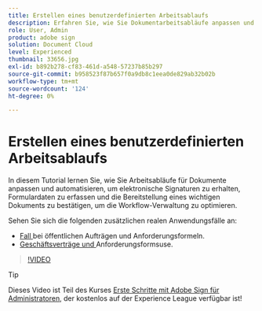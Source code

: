 ```yaml
---
title: Erstellen eines benutzerdefinierten Arbeitsablaufs
description: Erfahren Sie, wie Sie Dokumentarbeitsabläufe anpassen und automatisieren, um schnell elektronische Signaturen zu erhalten und Formulardaten zu erfassen
role: User, Admin
product: adobe sign
solution: Document Cloud
level: Experienced
thumbnail: 33656.jpg
exl-id: b892b278-cf83-461d-a548-57237b85b297
source-git-commit: b958523f87b657f0a9db8c1eea0de829ab32b02b
workflow-type: tm+mt
source-wordcount: '124'
ht-degree: 0%

---
```


# Erstellen eines benutzerdefinierten Arbeitsablaufs

In diesem Tutorial lernen Sie, wie Sie Arbeitsabläufe für Dokumente anpassen und automatisieren, um elektronische Signaturen zu erhalten, Formulardaten zu erfassen und die Bereitstellung eines wichtigen Dokuments zu bestätigen, um die Workflow-Verwaltung zu optimieren.

Sehen Sie sich die folgenden zusätzlichen realen Anwendungsfälle an:

* [Fall ](https://experienceleague.adobe.com/docs/document-cloud-learn/sign-learning-hub/expand/recipes/gov/usecasegovcontracts.html?lang=en) bei öffentlichen Aufträgen und Anforderungsformeln.
* [Geschäftsverträge und ](https://experienceleague.adobe.com/docs/document-cloud-learn/sign-learning-hub/expand/recipes/com/usecasecomcontracts.html?lang=en) Anforderungsformsuse.

>[!VIDEO](https://video.tv.adobe.com/v/33656?hidetitle=true)

>[!TIP]
>
>Dieses Video ist Teil des Kurses [Erste Schritte mit Adobe Sign für Administratoren](https://experienceleague.adobe.com/?recommended=Sign-A-1-2020.2), der kostenlos auf der Experience League verfügbar ist!
